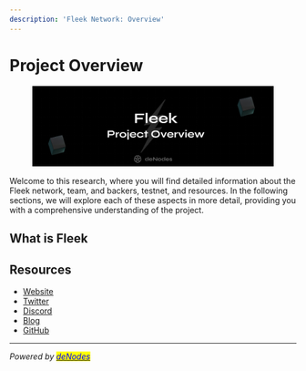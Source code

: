 ```yaml
---
description: 'Fleek Network: Overview'
---
```


# Project Overview

<figure><img src="../.gitbook/assets/Fleek Overview.png" alt=""><figcaption></figcaption></figure>

Welcome to this research, where you will find detailed information about the Fleek network, team, and backers, testnet, and resources. In the following sections, we will explore each of these aspects in more detail, providing you with a comprehensive understanding of the project.

## What is Fleek



## Resources

* [Website](https://subspace.network/)
* [Twitter](https://twitter.com/NetworkSubspace)
* [Discord](https://discord.com/invite/subspace-network)
* [Blog](https://blog.subspace.network/)
* [GitHub](https://github.com/subspace)

***

_Powered by_ [_<mark style="color:blue;">deNodes</mark>_](https://twitter.com/\_denodes)
